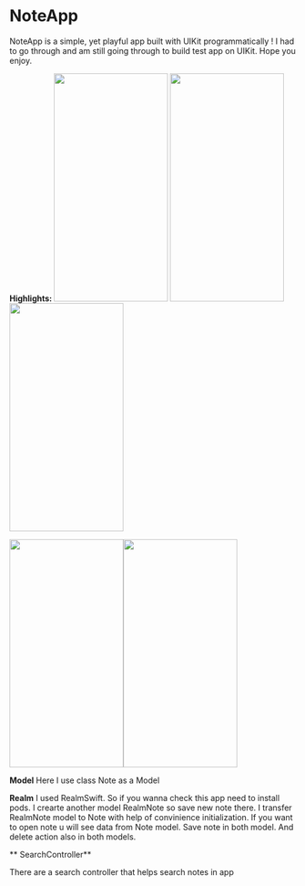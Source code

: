 # NoteApp

NoteApp is a simple, yet playful app built with UIKit programmatically ! I had to go through and am still going through to build test app on UIKit. Hope you enjoy.

**Highlights:**
<img src="https://user-images.githubusercontent.com/88784467/219719704-d573ef31-3650-4544-8363-8fb49572532d.png" width="200" height="400"> <img src="https://user-images.githubusercontent.com/88784467/219719687-f1bce780-6b83-4de1-a655-bc49691ae2aa.png" width="200" height="400"> <img src="https://user-images.githubusercontent.com/88784467/219719697-8af1ed6f-831d-4eca-9d2f-4c5f17d615de.png" width="200" height="400"> 


<img src="https://user-images.githubusercontent.com/88784467/219719698-bf4f9ddb-a1bd-457f-976b-e4944511e9d7.png" width="200" height="400"><img src="https://user-images.githubusercontent.com/88784467/219719701-2fd0dc2b-6b17-479e-bd7f-8381a1f969bd.png" width="200" height="400">

**Model** 
Here I use class Note as a Model 

**Realm** 
I used RealmSwift. So if you wanna check this app need to install pods. I crearte another model RealmNote so save new note there. I transfer RealmNote model to Note with help of convinience initialization.
If you want to open note u will see data from Note model. Save note in both model. And delete action also in both models. 

** SearchController** 

There are a search controller that helps search notes in app
